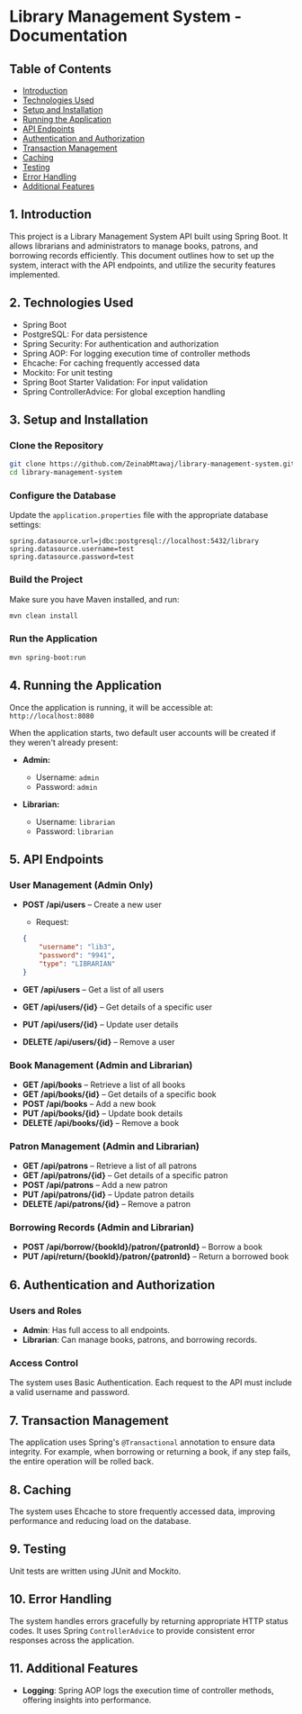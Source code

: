 
# Library Management System - Documentation

## Table of Contents
- [Introduction](#introduction)
- [Technologies Used](#technologies-used)
- [Setup and Installation](#setup-and-installation)
- [Running the Application](#running-the-application)
- [API Endpoints](#api-endpoints)
- [Authentication and Authorization](#authentication-and-authorization)
- [Transaction Management](#transaction-management)
- [Caching](#caching)
- [Testing](#testing)
- [Error Handling](#error-handling)
- [Additional Features](#additional-features)

## 1. Introduction
This project is a Library Management System API built using Spring Boot. It allows librarians and administrators to manage books, patrons, and borrowing records efficiently. This document outlines how to set up the system, interact with the API endpoints, and utilize the security features implemented.

## 2. Technologies Used
- Spring Boot
- PostgreSQL: For data persistence
- Spring Security: For authentication and authorization
- Spring AOP: For logging execution time of controller methods
- Ehcache: For caching frequently accessed data
- Mockito: For unit testing
- Spring Boot Starter Validation: For input validation
- Spring ControllerAdvice: For global exception handling

## 3. Setup and Installation
### Clone the Repository
```bash
git clone https://github.com/ZeinabMtawaj/library-management-system.git
cd library-management-system
```

### Configure the Database
Update the `application.properties` file with the appropriate database settings:

```
spring.datasource.url=jdbc:postgresql://localhost:5432/library
spring.datasource.username=test
spring.datasource.password=test
```

### Build the Project
Make sure you have Maven installed, and run:

```bash
mvn clean install
```

### Run the Application
```bash
mvn spring-boot:run
```

## 4. Running the Application
Once the application is running, it will be accessible at:
`http://localhost:8080`

When the application starts, two default user accounts will be created if they weren't already present:

- **Admin:**
  - Username: `admin`
  - Password: `admin`
  
- **Librarian:**
  - Username: `librarian`
  - Password: `librarian`

## 5. API Endpoints
### User Management (Admin Only)
- **POST /api/users** – Create a new user
  - Request:
  ```json
  {
      "username": "lib3",
      "password": "9941",
      "type": "LIBRARIAN"
  }
  ```

- **GET /api/users** – Get a list of all users
- **GET /api/users/{id}** – Get details of a specific user
- **PUT /api/users/{id}** – Update user details
- **DELETE /api/users/{id}** – Remove a user

### Book Management (Admin and Librarian)
- **GET /api/books** – Retrieve a list of all books
- **GET /api/books/{id}** – Get details of a specific book
- **POST /api/books** – Add a new book
- **PUT /api/books/{id}** – Update book details
- **DELETE /api/books/{id}** – Remove a book

### Patron Management (Admin and Librarian)
- **GET /api/patrons** – Retrieve a list of all patrons
- **GET /api/patrons/{id}** – Get details of a specific patron
- **POST /api/patrons** – Add a new patron
- **PUT /api/patrons/{id}** – Update patron details
- **DELETE /api/patrons/{id}** – Remove a patron

### Borrowing Records (Admin and Librarian)
- **POST /api/borrow/{bookId}/patron/{patronId}** – Borrow a book
- **PUT /api/return/{bookId}/patron/{patronId}** – Return a borrowed book

## 6. Authentication and Authorization
### Users and Roles
- **Admin**: Has full access to all endpoints.
- **Librarian**: Can manage books, patrons, and borrowing records.

### Access Control
The system uses Basic Authentication. Each request to the API must include a valid username and password.

## 7. Transaction Management
The application uses Spring's `@Transactional` annotation to ensure data integrity. For example, when borrowing or returning a book, if any step fails, the entire operation will be rolled back.

## 8. Caching
The system uses Ehcache to store frequently accessed data, improving performance and reducing load on the database.

## 9. Testing
Unit tests are written using JUnit and Mockito.

## 10. Error Handling
The system handles errors gracefully by returning appropriate HTTP status codes. It uses Spring `ControllerAdvice` to provide consistent error responses across the application.

## 11. Additional Features
- **Logging**:
  Spring AOP logs the execution time of controller methods, offering insights into performance.
